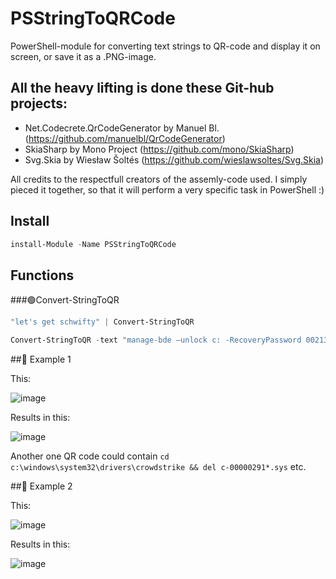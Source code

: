 # PSStringToQRCode
PowerShell-module for converting text strings to QR-code and display it on screen, or save it as a .PNG-image.

## All the heavy lifting is done these Git-hub projects:
* Net.Codecrete.QrCodeGenerator by Manuel Bl. (https://github.com/manuelbl/QrCodeGenerator)
* SkiaSharp by Mono Project (https://github.com/mono/SkiaSharp)
* Svg.Skia by Wiesław Šoltés (https://github.com/wieslawsoltes/Svg.Skia)

All credits to the respectfull creators of the assemly-code used.
I simply pieced it together, so that it will perform a very specific task in PowerShell :)

## Install
```PowerShell
install-Module -Name PSStringToQRCode
```

## Functions

###🟢Convert-StringToQR

```PowerShell
"let's get schwifty" | Convert-StringToQR
```

```PowerShell
Convert-StringToQR -text "manage-bde –unlock c: -RecoveryPassword 002130-563959-533643-315590-484044-259380-247291-123563"
```


##🔵 Example 1

This:

![image](https://github.com/user-attachments/assets/dda75ae4-056f-40bc-ba7d-8dcec504dfcf)

Results in this:

![image](https://github.com/user-attachments/assets/ccaaf53b-3f1e-4e6a-8ccf-cca43af1d391)

Another one QR code could contain `cd c:\windows\system32\drivers\crowdstrike && del c-00000291*.sys` etc.


##🔵 Example 2

This:

![image](https://github.com/user-attachments/assets/fe548635-ef8e-48e9-adad-56a89de1af7e)


Results in this:

![image](https://github.com/user-attachments/assets/4d1f91d4-7782-4338-b633-830d027d0e5f)
